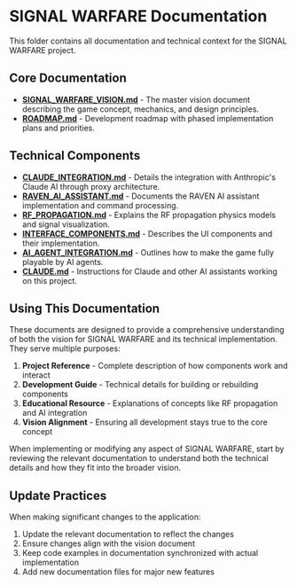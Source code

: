 # SIGNAL WARFARE Documentation

This folder contains all documentation and technical context for the SIGNAL WARFARE project.

## Core Documentation

- [**SIGNAL_WARFARE_VISION.md**](./SIGNAL_WARFARE_VISION.md) - The master vision document describing the game concept, mechanics, and design principles.
- [**ROADMAP.md**](./ROADMAP.md) - Development roadmap with phased implementation plans and priorities.

## Technical Components

- [**CLAUDE_INTEGRATION.md**](./CLAUDE_INTEGRATION.md) - Details the integration with Anthropic's Claude AI through proxy architecture.
- [**RAVEN_AI_ASSISTANT.md**](./RAVEN_AI_ASSISTANT.md) - Documents the RAVEN AI assistant implementation and command processing.
- [**RF_PROPAGATION.md**](./RF_PROPAGATION.md) - Explains the RF propagation physics models and signal visualization.
- [**INTERFACE_COMPONENTS.md**](./INTERFACE_COMPONENTS.md) - Describes the UI components and their implementation.
- [**AI_AGENT_INTEGRATION.md**](./AI_AGENT_INTEGRATION.md) - Outlines how to make the game fully playable by AI agents.
- [**CLAUDE.md**](./CLAUDE.md) - Instructions for Claude and other AI assistants working on this project.

## Using This Documentation

These documents are designed to provide a comprehensive understanding of both the vision for SIGNAL WARFARE and its technical implementation. They serve multiple purposes:

1. **Project Reference** - Complete description of how components work and interact
2. **Development Guide** - Technical details for building or rebuilding components
3. **Educational Resource** - Explanations of concepts like RF propagation and AI integration
4. **Vision Alignment** - Ensuring all development stays true to the core concept

When implementing or modifying any aspect of SIGNAL WARFARE, start by reviewing the relevant documentation to understand both the technical details and how they fit into the broader vision.

## Update Practices

When making significant changes to the application:

1. Update the relevant documentation to reflect the changes
2. Ensure changes align with the vision document
3. Keep code examples in documentation synchronized with actual implementation
4. Add new documentation files for major new features